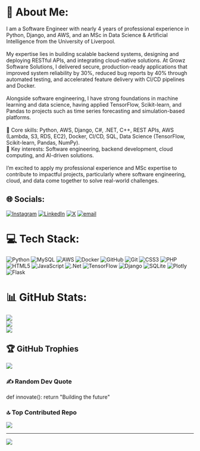 # 💫 About Me:
I am a Software Engineer with nearly 4 years of professional experience in Python, Django, and AWS, and an MSc in Data Science & Artificial Intelligence from the University of Liverpool.<br><br>My expertise lies in building scalable backend systems, designing and deploying RESTful APIs, and integrating cloud-native solutions. At Growz Software Solutions, I delivered secure, production-ready applications that improved system reliability by 30%, reduced bug reports by 40% through automated testing, and accelerated feature delivery with CI/CD pipelines and Docker.<br><br>Alongside software engineering, I have strong foundations in machine learning and data science, having applied TensorFlow, Scikit-learn, and Pandas to projects such as time series forecasting and simulation-based platforms.<br><br>🔹 Core skills: Python, AWS, Django, C#, .NET, C++, REST APIs, AWS (Lambda, S3, RDS, EC2), Docker, CI/CD, SQL, Data Science (TensorFlow, Scikit-learn, Pandas, NumPy).<br>🔹 Key interests: Software engineering, backend development, cloud computing, and AI-driven solutions.<br><br>I’m excited to apply my professional experience and MSc expertise to contribute to impactful projects, particularly where software engineering, cloud, and data come together to solve real-world challenges.


## 🌐 Socials:
[![Instagram](https://img.shields.io/badge/Instagram-%23E4405F.svg?logo=Instagram&logoColor=white)](https://instagram.com/jashu_ks) [![LinkedIn](https://img.shields.io/badge/LinkedIn-%230077B5.svg?logo=linkedin&logoColor=white)](https://linkedin.com/in/https://www.linkedin.com/in/jaswanth-kattubavi/) [![X](https://img.shields.io/badge/X-black.svg?logo=X&logoColor=white)](https://x.com/jaswanth378) [![email](https://img.shields.io/badge/Email-D14836?logo=gmail&logoColor=white)](mailto:jaswanthkattubavi@gmail.com) 

# 💻 Tech Stack:
![Python](https://img.shields.io/badge/python-3670A0?style=flat-square&logo=python&logoColor=ffdd54) ![MySQL](https://img.shields.io/badge/mysql-4479A1.svg?style=flat-square&logo=mysql&logoColor=white) ![AWS](https://img.shields.io/badge/AWS-%23FF9900.svg?style=flat-square&logo=amazon-aws&logoColor=white) ![Docker](https://img.shields.io/badge/docker-%230db7ed.svg?style=flat-square&logo=docker&logoColor=white) ![GitHub](https://img.shields.io/badge/github-%23121011.svg?style=flat-square&logo=github&logoColor=white) ![Git](https://img.shields.io/badge/git-%23F05033.svg?style=flat-square&logo=git&logoColor=white) ![CSS3](https://img.shields.io/badge/css3-%231572B6.svg?style=flat-square&logo=css3&logoColor=white) ![PHP](https://img.shields.io/badge/php-%23777BB4.svg?style=flat-square&logo=php&logoColor=white) ![HTML5](https://img.shields.io/badge/html5-%23E34F26.svg?style=flat-square&logo=html5&logoColor=white) ![JavaScript](https://img.shields.io/badge/javascript-%23323330.svg?style=flat-square&logo=javascript&logoColor=%23F7DF1E) ![.Net](https://img.shields.io/badge/.NET-5C2D91?style=flat-square&logo=.net&logoColor=white) ![TensorFlow](https://img.shields.io/badge/TensorFlow-%23FF6F00.svg?style=flat-square&logo=TensorFlow&logoColor=white) ![Django](https://img.shields.io/badge/django-%23092E20.svg?style=flat-square&logo=django&logoColor=white) ![SQLite](https://img.shields.io/badge/sqlite-%2307405e.svg?style=flat-square&logo=sqlite&logoColor=white) ![Plotly](https://img.shields.io/badge/Plotly-%233F4F75.svg?style=flat-square&logo=plotly&logoColor=white) ![Flask](https://img.shields.io/badge/flask-%23000.svg?style=flat-square&logo=flask&logoColor=white)
# 📊 GitHub Stats:
![](https://github-readme-stats.vercel.app/api?username=jaswanth378&theme=ayu-mirage&hide_border=false&include_all_commits=false&count_private=false)<br/>
![](https://nirzak-streak-stats.vercel.app/?user=jaswanth378&theme=ayu-mirage&hide_border=false)<br/>
![](https://github-readme-stats.vercel.app/api/top-langs/?username=jaswanth378&theme=ayu-mirage&hide_border=false&include_all_commits=false&count_private=false&layout=compact)

## 🏆 GitHub Trophies
![](https://github-profile-trophy.vercel.app/?username=jaswanth378&theme=radical&no-frame=true&no-bg=true&margin-w=4)

### ✍️ Random Dev Quote
def innovate():
  return "Building the future"

### 🔝 Top Contributed Repo
![](https://github-contributor-stats.vercel.app/api?username=jaswanth378&limit=5&theme=dark&combine_all_yearly_contributions=true)

---
[![](https://visitcount.itsvg.in/api?id=jaswanth378&icon=3&color=8)](https://visitcount.itsvg.in)

<!-- Proudly created with GPRM ( https://gprm.itsvg.in ) -->
